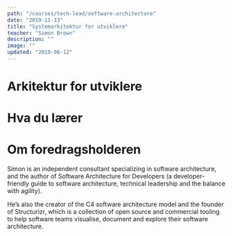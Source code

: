 ```yaml
---
path: "/courses/tech-lead/software-architecture"
date: "2019-11-13"
title: "Systemarkitektur for utviklere"
teacher: "Simon Brown"
description: ""
image: ""
updated: "2019-06-12"
---
```


# Arkitektur for utviklere

# Hva du lærer

# Om foredragsholderen

Simon is an independent consultant specializing in software architecture, and
the author of Software Architecture for Developers (a developer-friendly guide
to software architecture, technical leadership and the balance with agility).

He’s also the creator of the C4 software architecture model and the founder of
Structurizr, which is a collection of open source and commercial tooling to
help software teams visualise, document and explore their software
architecture.
